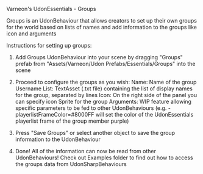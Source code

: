 Varneon's UdonEssentials - Groups

Groups is an UdonBehaviour that allows creators to set up their own groups for the world based on lists of names and add information to the groups like icon and arguments


Instructions for setting up groups:

1) Add Groups UdonBehaviour into your scene by dragging "Groups" prefab from "Assets/Varneon/Udon Prefabs/Essentials/Groups" into the scene

2) Proceed to configure the groups as you wish:
    Name: Name of the group
    Username List: TextAsset (.txt file) containing the list of display names for the group, separated by lines
    Icon: On the right side of the panel you can specify icon Sprite for the group
    Arguments: WIP feature allowing specific parameters to be fed to other UdonBehaviours (e.g. -playerlistFrameColor=#8000FF will set the color of the UdonEssentials playerlist frame of the group member purple)

3) Press "Save Groups" or select another object to save the group information to the UdonBehaviour

4) Done! All of the information can now be read from other UdonBehaviours! Check out Examples folder to find out how to access the groups data from UdonSharpBehaviours
